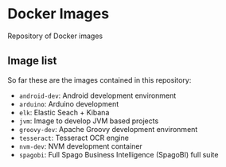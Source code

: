 # Docker Images

Repository  of Docker images

## Image list

So far these are the images contained in this repository:

- `android-dev`: Android development environment
- `arduino`: Arduino development
- `elk`: Elastic Seach + Kibana
- `jvm`: Image to develop JVM based projects
- `groovy-dev`: Apache Groovy development environment
- `tesseract`: Tesseract OCR engine
- `nvm-dev`: NVM development container
- `spagobi`: Full Spago Business Intelligence (SpagoBI) full suite
